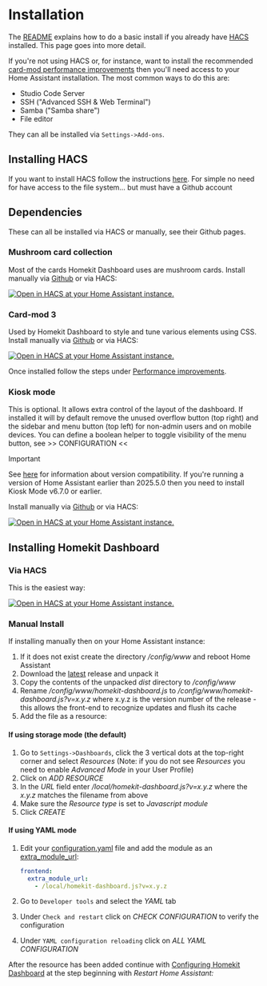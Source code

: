 # Installation

The [README][basicInstallationUrl] explains how to do a basic install if you already have [HACS][hacsUrl] installed.
This page goes into more detail.

If you're not using HACS or, for instance, want to install the recommended [card-mod performance improvements][cardModOptim] then you'll need access to your Home Assistant installation.
The most common ways to do this are:
- Studio Code Server
- SSH ("Advanced SSH & Web Terminal")
- Samba ("Samba share")
- File editor

They can all be installed via `Settings->Add-ons`.

## Installing HACS
If you want to install HACS follow the instructions [here][hacsInstallUrl].
For simple no need for have access to the file system...
but must have a Github account

## Dependencies
These can all be installed via HACS or manually, see their Github pages.

### Mushroom card collection
Most of the cards Homekit Dashboard uses are mushroom cards.
Install manually via [Github][mushroomCards] or via HACS:

[![Open in HACS at your Home Assistant instance.][hacsBadge]][mushroomCardsHacs]

### Card-mod 3
Used by Homekit Dashboard to style and tune various elements using CSS.
Install manually via [Github][cardMod] or via HACS:

[![Open in HACS at your Home Assistant instance.][hacsBadge]][cardModHacs]

Once installed follow the steps under [Performance improvements][cardMod].

### Kiosk mode
This is optional.
It allows extra control of the layout of the dashboard.
If installed it will by default remove the unused overflow button (top right) and the sidebar and menu button (top left) for non-admin users and on mobile devices.
You can define a boolean helper to toggle visibility of the menu button, see >> CONFIGURATION <<

> [!IMPORTANT]
> See [here][kioskModeVersion] for information about version compatibility.
> If you're running a version of Home Assistant earlier than 2025.5.0 then you need to install Kiosk Mode v6.7.0 or earlier.

Install manually via [Github][kioskMode] or via HACS:

[![Open in HACS at your Home Assistant instance.][hacsBadge]][kioskModeHacs]

## Installing Homekit Dashboard
### Via HACS
This is the easiest way:

[![Open in HACS at your Home Assistant instance.][hacsBadge]][homekitDashboardHacs]

### Manual Install
If installing manually then on your Home Assistant instance:
1. If it does not exist create the directory _/config/www_ and reboot Home Assistant
1. Download the [latest][latestRelease] release and unpack it
1. Copy the contents of the unpacked _dist_ directory to _/config/www_
1. Rename _/config/www/homekit-dashboard.js_ to _/config/www/homekit-dashboard.js?v=x.y.z_ where x.y.z is the version number of the release - this allows the front-end to recognize updates and flush its cache
1. Add the file as a resource:

#### If using storage mode (the default)
1. Go to `Settings->Dashboards`, click the 3 vertical dots at the top-right corner and select _Resources_ (Note:
if you do not see _Resources_ you need to enable _Advanced Mode_ in your User Profile)
1. Click on _ADD RESOURCE_
1. In the _URL_ field enter _/local/homekit-dashboard.js?v=x.y.z_ where the _x.y.z_ matches the filename from above
1. Make sure the _Resource type_ is set to _Javascript module_
1. Click _CREATE_

#### If using YAML mode
1. Edit your [configuration.yaml][haConfigURL] file and add the module as an [extra_module_url][haExtraModuleURL]:

   ```yaml
   frontend:
     extra_module_url:
       - /local/homekit-dashboard.js?v=x.y.z
   ```
1. Go to `Developer tools` and select the _YAML_ tab
1. Under `Check and restart` click on _CHECK CONFIGURATION_ to verify the configuration
1. Under `YAML configuration reloading` click on _ALL YAML CONFIGURATION_

After the resource has been added continue with [Configuring Homekit Dashboard][basicInstallationUrl] at the step beginning with _Restart Home Assistant:_

<!-- Repository References -->
[repositoryUrl]: https://github.com/hwhesselink/homekit-dashboard
[issuesUrl]: https://github.com/hwhesselink/homekit-dashboard/issues
[discussionsUrl]: https://github.com/hwhesselink/homekit-dashboard/discussions
[wikiUrl]: https://github.com/hwhesselink/homekit-dashboard/wiki
[basicInstallationUrl]: https://github.com/hwhesselink/homekit-dashboard#configuring-homekit-dashboard
[installationUrl]: https://github.com/hwhesselink/homekit-dashboard/wiki#installation
[latestRelease]: https://github.com/hwhesselink/homekit-dashboard/releases/latest
[homekitDashboardHacs]: https://my.home-assistant.io/redirect/hacs_repository/?owner=hwhesselink&repository=homekit-dashboard&category=plugin

<!-- Dependency References -->
[mushroomCards]: https://github.com/piitaya/lovelace-mushroom#-mushroom
[mushroomCardsHacs]: https://my.home-assistant.io/redirect/hacs_repository/?owner=piitaya&repository=lovelace-mushroom
[cardMod]: https://github.com/thomasloven/lovelace-card-mod#card-mod-3
[cardModOptim]: https://github.com/thomasloven/lovelace-card-mod#performance-improvements
[cardModHacs]: https://my.home-assistant.io/redirect/hacs_repository/?owner=thomasloven&repository=lovelace-card-mod
[kioskMode]: https://github.com/NemesisRE/kiosk-mode#kiosk-mode
[kioskModeHacs]: https://my.home-assistant.io/redirect/hacs_repository/?owner=NemesisRE&repository=kiosk-mode
[kioskModeVersion]: https://github.com/NemesisRE/kiosk-mode#installation

<!-- HACS References -->
[hacsUrl]: https://hacs.xyz
[hacsInstallUrl]: https://www.hacs.xyz/docs/use
[hacsBadge]: https://my.home-assistant.io/badges/hacs_repository.svg

<!-- HA References -->
[haConfigURL]: https://www.home-assistant.io/docs/configuration/
[haExtraModuleURL]: https://www.home-assistant.io/integrations/frontend/#loading-extra-javascript
